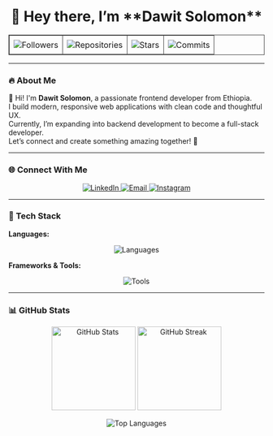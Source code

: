<h1 align="center">👋 Hey there, I’m **Dawit Solomon**</h1>

<table align="center" style="border:1px solid #444; border‐collapse:collapse;">
  <tr>
    <td style="padding:8px; border:1px solid #444; text-align:center;">
      <img src="https://img.shields.io/badge/Followers-256-blue?style=for-the-badge&logo=github&logoColor=white&height=40" alt="Followers"/>
    </td>
    <td style="padding:8px; border:1px solid #444; text-align:center;">
      <img src="https://img.shields.io/badge/Repositories-78-pink?style=for-the-badge&logo=github&logoColor=white&height=40" alt="Repositories"/>
    </td>
    <td style="padding:8px; border:1px solid #444; text-align:center;">
      <img src="https://img.shields.io/badge/Stars-225-yellow?style=for-the-badge&logo=github&logoColor=white&height=40" alt="Stars"/>
    </td>
    <td style="padding:8px; border:1px solid #444; text-align:center;">
      <img src="https://img.shields.io/badge/Commits-2600+-green?style=for-the-badge&logo=github&logoColor=white&height=40" alt="Commits"/>
    </td>
  </tr>
</table>

---

### 🔥 About Me  
👋 Hi! I'm **Dawit Solomon**, a passionate frontend developer from Ethiopia.  
I build modern, responsive web applications with clean code and thoughtful UX.  
Currently, I’m expanding into backend development to become a full-stack developer.  
Let’s connect and create something amazing together! 🚀  

---

### 🌐 Connect With Me  
<p align="center">
  <a href="https://linkedin.com/in/dawit-solomon-0450602a0" target="_blank">
    <img src="https://img.shields.io/badge/LinkedIn-0077B5?style=for-the-badge&logo=linkedin&logoColor=white&height=40" alt="LinkedIn"/>
  </a>
  <a href="mailto:dawit8908@gmail.com">
    <img src="https://img.shields.io/badge/Email-D14836?style=for-the-badge&logo=gmail&logoColor=white&height=40" alt="Email"/>
  </a>
  <a href="https://instagram.com/dawit_s001" target="_blank">
    <img src="https://img.shields.io/badge/Instagram-E4405F?style=for-the-badge&logo=instagram&logoColor=white&height=40" alt="Instagram"/>
  </a>
</p>

---

### 🧰 Tech Stack  
**Languages:**  
<p align="center">
  <img src="https://skillicons.dev/icons?i=html,css,js,java,cpp,php&size=60" alt="Languages"/>
</p>

**Frameworks & Tools:**  
<p align="center">
  <img src="https://skillicons.dev/icons?i=react,redux,tailwind,vite,nodejs,express,mysql,mongodb,git,linux&size=60" alt="Tools"/>
</p>

---

### 📊 GitHub Stats  
<div align="center">
  <img src="https://github-readme-stats.vercel.app/api?username=devasol&show_icons=true&theme=tokyonight&hide_border=false&count_private=true" alt="GitHub Stats" height="165px"/>
  <img src="https://github-readme-streak-stats.herokuapp.com/?user=devasol&theme=tokyonight&hide_border=false" alt="GitHub Streak" height="165px"/>
</div>

<p align="center">
  <img src="https://github-readme-stats.vercel.app/api/top-langs/?username=devasol&layout=compact&theme=tokyonight&hide_border=false" alt="Top Languages"/>
</p>
